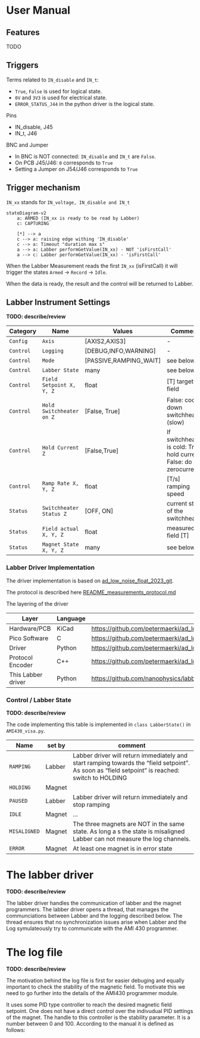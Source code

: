 # User Manual

## Features

TODO

## Triggers

Terms related to `IN_disable` and `IN_t`:

* `True`, `False` is used for logical state.
* `0V` and `3V3` is used for electrical state.
* `ERROR_STATUS_J44` in the python driver is the logical state.

Pins

* IN_disable, J45
* IN_t, J46

BNC and Jumper

* In BNC is NOT connected: `IN_disable` and `IN_t` are `False`.
* On PCB J45/J46: `0` corresponds to `True`
* Setting a Jumper on J54/J46 corresponds to `True`

## Trigger mechanism

`IN_xx` stands for `IN_voltage, IN_disable and IN_t`


```mermaid
stateDiagram-v2
    a: ARMED (IN_xx is ready to be read by Labber)
    c: CAPTURING

    [*] --> a
    c --> a: raising edge withing 'IN_disable'
    c --> a: Timeout "duration max s"
    a --> a: Labber performGetValue(IN_xx) - NOT 'isFirstCall'
    a --> c: Labber performGetValue(IN_xx) - 'isFirstCall'
```

When the Labber Measurement reads the first `IN_xx` (isFirstCall) it will trigger the states `Armed` -> `Record` -> `Idle`.

When the data is ready, the result and the control will be returned to Labber.

## Labber Instrument Settings

**TODO: describe/review**

| Category | Name | Values | Comment |
| - | - | - | - |
| `Config` | `Axis` | [AXIS2,AXIS3] | - |
| `Control` | `Logging` | [DEBUG,INFO,WARNING] | - |
| `Control` | `Mode` | [PASSIVE,RAMPING_WAIT] | see below |
| `Control` | `Labber State` | many | see below |
| `Control` | `Field Setpoint X, Y, Z` | float | [T] target field |
| `Control` | `Hold Switchheater on Z` | [False, True] | False: cool down switchheater (slow) |
| `Control` | `Hold Current Z` | [False,True] | If switchheater is cold: True: hold current False: do zerocurrent |
| `Control` | `Ramp Rate X, Y, Z` | float | [T/s] ramping speed |
| `Status` | `Switchheater Status Z` | [OFF, ON] | current state of the switchheater |
| `Status` | `Field actual X, Y, Z` | float | measured field [T] |
| `Status` | `Magnet State X, Y, Z` | many | see below |

### Labber Driver Implementation

The driver implementation is based on [ad_low_noise_float_2023_git](https://github.com/petermaerki/ad_low_noise_float_2023_git).

The protocol is described here [README_measurements_protocol.md](https://github.com/petermaerki/ad_low_noise_float_2023_git/blob/main/software/doc/README_measurements_protocol.md)

The layering of the driver

| Layer | Language | Repo |
| - | - | - |
| Hardware/PCB | KiCad | https://github.com/petermaerki/ad_low_noise_float_2023_git/tree/main/hardware |
| Pico Software | C | https://github.com/petermaerki/ad_low_noise_float_2023_git/tree/main/software/pico |
| Driver | Python | https://github.com/petermaerki/ad_low_noise_float_2023_git/blob/main/pyproject.toml |
| Protocol Encoder | C++ | https://github.com/petermaerki/ad_low_noise_float_2023_git/tree/main/software/decoder | 
| This Labber driver | Python | https://github.com/nanophysics/labber_ad_low_noise_float_2023 |


### Control / Labber State

**TODO: describe/review**

The code implementing this table is implemented in `class LabberState()` in `AMI430_visa.py`.

| Name | set by | comment |
| - | - | - |
| `RAMPING` | Labber | Labber driver will return immediately and start ramping towards the “field setpoint”. As soon as “field setpoint” is reached: switch to HOLDING |
| `HOLDING` | Magnet | |
| `PAUSED` | Labber | Labber driver will return immediately and stop ramping |
| `IDLE` | Magnet | ... |
| `MISALIGNED` | Magnet | The three magnets are NOT in the same state. As long a s the state is misaligned Labber can not measure the log channels. |
| `ERROR` | Magnet | At least one magnet is in error state |


# The labber driver 

**TODO: describe/review**

The labber driver handles the communication of labber and the magnet programmers. The labber driver opens a thread, that manages the communciations between Labber and the logging described below. The thread ensures that no synchronization issues arise when Labber and the Log symulateously try to communicate with the AMI 430 programmer.

# The log file

**TODO: describe/review**

The motivation behind the log file is first for easier debuging and equally important to check the stability of the magnetic field. To motivate this we need to go further into the details of the AMI430 programmer module. 

It uses some PID type controller to reach the desired magnetic field setpoint. One does not have a direct control over the indivudual PID settings of the magnet. The handle to this controller is the stability parameter. It is a number between 0 and 100. According to the manual it is defined as follows: 


